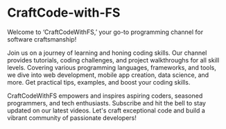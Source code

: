 # CraftCode-with-FS
Welcome to ‘CraftCodeWithFS,’ your go-to programming channel for software craftsmanship! 

Join us on a journey of learning and honing coding skills. Our channel provides tutorials, coding challenges, and project walkthroughs for all skill levels. Covering various programming languages, frameworks, and tools, we dive into web development, mobile app creation, data science, and more. Get practical tips, examples, and boost your coding skills. 

CraftCodeWithFS empowers and inspires aspiring coders, seasoned programmers, and tech enthusiasts. Subscribe and hit the bell to stay updated on our latest videos. Let's craft exceptional code and build a vibrant community of passionate developers!
